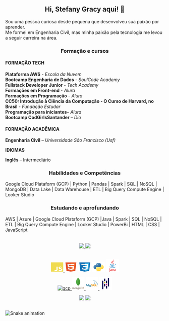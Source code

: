 <h2 align="center">Hi, Stefany Gracy aqui!  👋 </h2>

Sou uma pessoa curiosa desde pequena que desenvolveu sua paixão por aprender. <br /> 
Me formei em Engenharia Civil, mas minha paixão pela tecnologia me levou a seguir carreira na área.

<h3 align="center"> Formação e cursos</h3>

<h4>FORMAÇÃO TECH</h4> 

**Plataforma AWS** - *Escola da Nuvem* <br /> 
**Bootcamp Engenharia de Dados** - *SoulCode Academy* <br /> 
**Fullstack Developer Junior** - *Tech Academy* <br /> 
**Formações em Front-end** - *Alura* <br /> 
**Formações em Programação** - *Alura* <br /> 
**CC50: Introdução à Ciência da Computação - O Curso de Harvard, no Brasil** -  *Fundação Estudar* <br /> 
**Programação para iniciantes**– *Alura* <br /> 
**Bootcamp CodGirlsSantander** – *Dio*  <br /> 

<h4>FORMAÇÃO ACADÊMICA</h4> 

**Engenharia Civil**  – *Universidade São Francisco (Usf)*<br /> 

**IDIOMAS**

**Inglês** – Intermediário

 
<h3 align="center"> Habilidades e Competências </h3>

Google Cloud Plataform (GCP) | Python | Pandas | Spark | SQL | NoSQL | MongoDB | Data Lake | Data Warehouse | ETL | Big Query 
Compute Engine | Looker Studio


  <h3 align="center"> Estudando e aprofundando </h3>
AWS | Azure | Google Cloud Plataform (GCP) |Java | Spark | SQL | NoSQL | ETL | Big Query 
Compute Engine | Looker Studio | PowerBi | HTML | CSS | JavaScript  <br /> 

<br /> 
<br /> 


<div align="center">
  <a href="https://github.com/Stesilva16">
   <img height="180em" src="https://github-readme-stats.vercel.app/api?username=Stesilva16&show_icons=true&theme=cobalt"/>
  <img height="180em" src="https://github-readme-stats.vercel.app/api/top-langs/?username=Stesilva16&layout=compact&langs_count=7&theme=cobalt"/>
</div>

 
 
 <div style="display: inline_block"><br>
  <p align="center"> <a href="https://github.com/Stesilva16" target="_blank" rel="noreferrer"> <img src="https://raw.githubusercontent.com/devicons/devicon/master/icons/javascript/javascript-plain.svg" alt="Ste-Js" width="40" height="30"/> </a>
 <img alt="Ste-HTML" height="30" width="40" src="https://raw.githubusercontent.com/devicons/devicon/master/icons/html5/html5-original.svg">
  <img alt="Ste-CSS" height="30" width="40" src="https://raw.githubusercontent.com/devicons/devicon/master/icons/css3/css3-original.svg">
  <img alt="Ste-Python" height="30" width="40" src="https://raw.githubusercontent.com/devicons/devicon/master/icons/python/python-original.svg">
   <img alt="Ste-Java" height="40" width="40" src="https://github.com/devicons/devicon/blob/master/icons/java/java-original-wordmark.svg">
   </p>
</div>
 
 
 
 <p align="center"> <a href="https://cloud.google.com" target="_blank" rel="noreferrer"> <img src="https://www.vectorlogo.zone/logos/google_cloud/google_cloud-icon.svg" alt="gcp" width="40" height="40"/> </a> <a href="https://www.mongodb.com/" target="_blank" rel="noreferrer"> <img src="https://raw.githubusercontent.com/devicons/devicon/master/icons/mongodb/mongodb-original-wordmark.svg" alt="mongodb" width="40" height="40"/> </a> <a href="https://www.mysql.com/" target="_blank" rel="noreferrer"> <img src="https://raw.githubusercontent.com/devicons/devicon/master/icons/mysql/mysql-original-wordmark.svg" alt="mysql" width="40" height="40"/> </a> <a href="https://pandas.pydata.org/" target="_blank" rel="noreferrer"> <img src="https://raw.githubusercontent.com/devicons/devicon/2ae2a900d2f041da66e950e4d48052658d850630/icons/pandas/pandas-original.svg" alt="pandas" width="40" height="40"/> </a><a href="https://scikit-learn.org/" target="_blank" rel="noreferrer"> <a href="https://seaborn.pydata.org/" target="_blank" rel="noreferrer"> <a href="https://www.sqlite.org/" target="_blank" rel="noreferrer"> </p>
</div>

<div>
  <p align="center"> <a href = "stefany.silva2020.16@gmail.com"><img src="https://img.shields.io/badge/-Gmail-%23333?style=for-the-badge&logo=gmail&logoColor=white" target="_blank"></a>
  <a href="https://www.linkedin.com/in/stefanygbsilva/" target="_blank"><img src="https://img.shields.io/badge/-LinkedIn-%230077B5?style=for-the-badge&logo=linkedin&logoColor=white" target="_blank"></a> 
  
</div>
  
##
  
 ![Snake animation](https://github.com/Stesilva16/Stesilva16/blob/output/github-contribution-grid-snake.svg)

